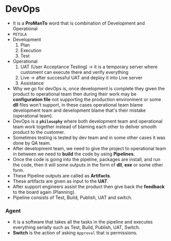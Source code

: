 # DevOps
* It is a **ProManTo** word that is combination of Development and Operational
* `PETULA`
* Development 
    1. Plan 
    2. Execution 
    3. Test
* Operational 
    1. UAT (User Acceptance Testing) -> it is a temporary server where customent can execute there and verify everything
    2. Live -> after successful UAT and deploy it into Live server
    3. Assistance
* Why we go for devOps is, once development is complete they given the product to operational team then during their work may be **configuration file** not supporting the production environment or some **dll** files won't support, in these cases operational team blame development team and development blame that's their mistake (operational team).
* DevOps is a **`philosophy`** where both development team and operational team work together instead of blaming each other to deliver smooth product to the customer.
* Sometimes testing is tested by dev team and in some other cases it was done by QA team.
* After development team, we need to give the project to operational team in between we need to **build** the code by using **Pipelines**.
* Once the code is going into the pipeline, packages are install, and run the code, then it will some outputs in the form of **dll**, **exe** or some other form.
* These Pipeline outputs are called as **Artifacts**.
* These artifacts are given as input to the **UAT**.
* After support engineers assist the product then give back the **feedback** to the board again (Planning).
* Pipeline consists of Test, Build, Publish, UAT and switch.
### Agent
* It is a software that takes all the tasks in the pipeline and executes everything serially such as Test, Build, Publish, UAT, Switch.
* **Switch** is the action of asking `Approval` that is permissions.